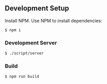 ## Development Setup

Install NPM. Use NPM to install dependencies:

    $ npm i

### Development Server

    $ ./script/server

### Build

    $ npm run build
